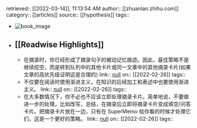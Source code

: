 retrieved:: [[2022-03-14]], 11:13:54 AM
              author:: [[zhuanlan.zhihu.com]]
              category:: [[articles]]
              source:: [[hypothesis]]
              tags::

- ![book_image](https://readwise-assets.s3.amazonaws.com/static/images/article1.be68295a7e40.png)
- ## [[Readwise Highlights]]
	- 在摘录时，你已经形成了摘录句子的被动记忆痕迹。因此，最佳策略不是继续挖空，而是转到队列中的其他卡片或同一文章中的其他摘录卡片(如果文章的高优先级证明这是合理的)
	                link:: [null](null)
	                on:: [[2022-02-26]]
	                tags::
	- 不仅要在阅读时使用渐进主义，在知识的后续加工和表述中也要使用渐进主义。
	                link:: [null](null)
	                on:: [[2022-02-26]]
	                tags::
	- 在大多数情况下，你不必也不应该立即处理摘录卡片。简单地说，不要做进一步的处理，比如改写，总结，在摘录后立即将摘录卡片变成填空/问答卡片。把摘录卡片放在一边，只有在 SuperMemo 给你看的时候才处理它们，这是一个更好的策略。
	                link:: [null](null)
	                on:: [[2022-02-26]]
	                tags::